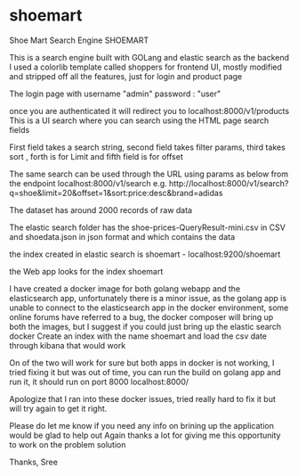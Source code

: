 # shoemart
Shoe Mart Search Engine
SHOEMART

This is a search engine built with GOLang and elastic search as the backend 
I used a colorlib template called shoppers for frontend UI, mostly modified and stripped off all the features, just for login and product page

The  login page with username "admin" password : "user"

once you are authenticated it will redirect you to localhost:8000/v1/products
This is a UI search where you can search using the HTML page search fields 

First field takes a search string, second field takes filter params, third takes sort , forth is for Limit and fifth field is for offset

The same search can be used through the URL using params as below 
from the endpoint localhost:8000/v1/search
e.g. 
http://localhost:8000/v1/search?q=shoe&limit=20&offset=1&sort:price:desc&brand=adidas

The dataset has around 2000 records of raw data

The elastic search folder has the shoe-prices-QueryResult-mini.csv in CSV and shoedata.json in json format and which contains the data

the index created in elastic search is shoemart  - localhost:9200/shoemart

the Web app looks for the index shoemart 

I have created a docker image for both golang webapp and the elasticsearch app, unfortunately there is a minor issue, as the golang app is  unable to connect to the elasticsearch app in the docker environment, some online forums have referred to a bug, the docker composer will bring up both the images, but I suggest if you could just bring up the elastic search docker 
Create an index with the name shoemart and load the csv date through kibana that would work 

On of the two will work for sure but both apps in docker is not working, I tried fixing it but was out of time, you can run the build on golang app and run it, it should run on port 8000 localhost:8000/

Apologize that I ran into these docker issues, tried really hard to fix it but will try again to get it right.

Please do let me know if you need any info on brining up the application would be glad to help out 
Again thanks a lot for giving me this opportunity to work on the problem solution

Thanks,
Sree




